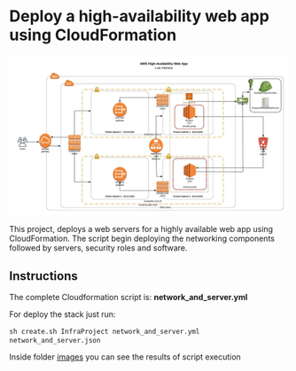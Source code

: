 # Deploy a high-availability web app using CloudFormation

![img-1](diagram/Project-02-DevOps-NanoDegree.jpeg)

This project, deploys a web servers for a highly available web app using CloudFormation. The script begin deploying the networking components followed by servers, security roles and software.

## Instructions

The complete Cloudformation script is: **network_and_server.yml** 

For deploy the stack just run: 

    sh create.sh InfraProject network_and_server.yml network_and_server.json
    
Inside folder [images](https://github.com/herrera-luis/cloud-devops-nanodegree/tree/master/deploy%20HA%20web%20app%20using%20Cloudformation/images) you can see the results of script execution
